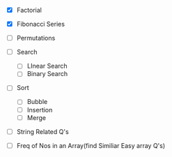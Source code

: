 - [X] Factorial 
- [X] Fibonacci Series
- [ ] Permutations
- [ ] Search
    - [ ] LInear Search
    - [ ] Binary Search
- [ ] Sort 
    - [ ] Bubble 
    - [ ] Insertion 
    - [ ] Merge 
- [ ] String Related Q's 
- [ ] Freq of Nos in an Array(find Similiar Easy array Q's)

